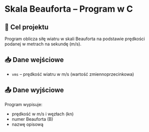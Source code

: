 # Skala Beauforta – Program w C

## 🎯 Cel projektu
Program oblicza siłę wiatru w skali Beauforta na podstawie prędkości podanej w metrach na sekundę (m/s).

## 📥 Dane wejściowe
- `vms` – prędkość wiatru w m/s (wartość zmiennoprzecinkowa)

## 📤 Dane wyjściowe
Program wypisuje:
- prędkość w m/s i węzłach (kn)
- numer Beauforta (B)
- nazwę opisową 
